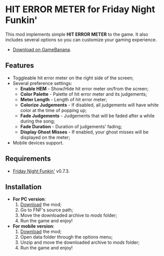 # HIT ERROR METER for Friday Night Funkin'

This mod implements simple **HIT ERROR METER** to the game. It also includes several options so you can customize your gaming experience.
- [Download on GameBanana](https://gamebanana.com/mods/597782).

## Features
- Toggleable hit error meter on the right side of the screen;
- Several preference settings:
	- **Enable HEM** - Show/Hide hit error meter on/from the screen;
	- **Color Palette** - Palette of hit error meter and its judgements;
	- **Meter Length** - Length of hit error meter;
	- **Colorize Judgements** - If disabled, all judgements will have white color at the time of popping up;
	- **Fade Judgements** - Judgements that will be faded after a while during the song;
	- **Fade Duration** - Duration of judgements' fading;
	- **Display Ghost Misses** - If enabled, your ghost misses will be displayed on the meter;
- Mobile devices support.

## Requirements
- [Friday Night Funkin'](https://ninja-muffin24.itch.io/funkin) v0.7.3.

## Installation
- **For PC version**:
	1. [Download](https://gamebanana.com/mods/597782) the mod;
	2. Go to FNF's source path;
	3. Move the downloaded archive to *mods* folder;
	4. Run the game and enjoy!
- **For mobile version**:
	1. [Download](https://gamebanana.com/mods/597782) the mod;
	2. Open data folder through the options menu;
	3. Unzip and move the downloaded archive to *mods* folder;
	4. Run the game and enjoy!
